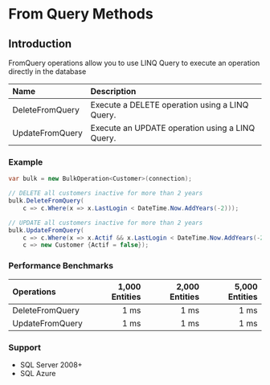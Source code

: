 # From Query Methods

## Introduction
FromQuery operations allow you to use LINQ Query to execute an operation directly in the database

| Name      | Description |
| :-------------- | :------------- |
| DeleteFromQuery | Execute a DELETE operation using a LINQ Query. |
| UpdateFromQuery | Execute an UPDATE operation using a LINQ Query. |



### Example
```csharp
var bulk = new BulkOperation<Customer>(connection);

// DELETE all customers inactive for more than 2 years
bulk.DeleteFromQuery(
    c => c.Where(x => x.LastLogin < DateTime.Now.AddYears(-2)));

// UPDATE all customers inactive for more than 2 years
bulk.UpdateFromQuery(
    c => c.Where(x => x.Actif && x.LastLogin < DateTime.Now.AddYears(-2)),
    c => new Customer {Actif = false});
```


### Performance Benchmarks

| Operations      | 1,000 Entities | 2,000 Entities | 5,000 Entities |
| :-------------- | -------------: | -------------: | -------------: |
| DeleteFromQuery | 1 ms           | 1 ms           | 1 ms           |
| UpdateFromQuery | 1 ms           | 1 ms           | 1 ms           |

### Support
- SQL Server 2008+
- SQL Azure
